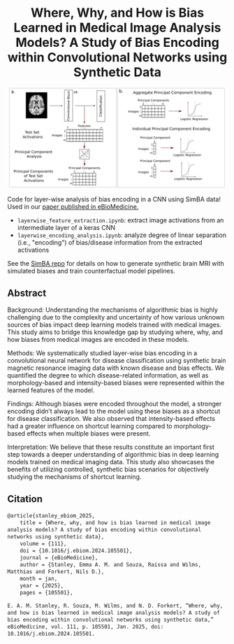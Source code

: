 <div align="center">
  
# Where, Why, and How is Bias Learned in Medical Image Analysis Models? A Study of Bias Encoding within Convolutional Networks using Synthetic Data

</div>

<p align="center">
<img src="figs/methods_fig.png?raw=true" width="600">
</p>

Code for layer-wise analysis of bias encoding in a CNN using SimBA data! Used in our [paper published in eBioMedicine.](https://www.thelancet.com/journals/ebiom/article/PIIS2352-3964(24)00537-1/fulltext)

* `layerwise_feature_extraction.ipynb`: extract image activations from an intermediate layer of a keras CNN
* `layerwise_encoding_analysis.ipynb`: analyze degree of linear separation (i.e., "encoding") of bias/disease information from the extracted activations

See the [SimBA repo](https://github.com/estanley16/SimBA) for details on how to generate synthetic brain MRI with simulated biases and train counterfactual model pipelines.


## Abstract
Background:
Understanding the mechanisms of algorithmic bias is highly challenging due to the complexity and uncertainty of how various unknown sources of bias impact deep learning models trained with medical images. This study aims to bridge this knowledge gap by studying where, why, and how biases from medical images are encoded in these models. 

Methods:
We systematically studied layer-wise bias encoding in a convolutional neural network for disease classification using synthetic brain magnetic resonance imaging data with known disease and bias effects. We quantified the degree to which disease-related information, as well as morphology-based and intensity-based biases were represented within the learned features of the model. 

Findings:
Although biases were encoded throughout the model, a stronger encoding didn’t always lead to the model using these biases as a shortcut for disease classification. We also observed that intensity-based effects had a greater influence on shortcut learning compared to morphology-based effects when multiple biases were present. 

Interpretation:
We believe that these results constitute an important first step towards a deeper understanding of algorithmic bias in deep learning models trained on medical imaging data. This study also showcases the benefits of utilizing controlled, synthetic bias scenarios for objectively studying the mechanisms of shortcut learning. 

## Citation
```
@article{stanley_ebiom_2025,
	title = {Where, why, and how is bias learned in medical image analysis models? A study of bias encoding within convolutional networks using synthetic data},
	volume = {111},
	doi = {10.1016/j.ebiom.2024.105501},
	journal = {eBioMedicine},
	author = {Stanley, Emma A. M. and Souza, Raissa and Wilms, Matthias and Forkert, Nils D.},
	month = jan,
	year = {2025},
	pages = {105501},
```
```
E. A. M. Stanley, R. Souza, M. Wilms, and N. D. Forkert, “Where, why, and how is bias learned in medical image analysis models? A study of bias encoding within convolutional networks using synthetic data,” eBioMedicine, vol. 111, p. 105501, Jan. 2025, doi: 10.1016/j.ebiom.2024.105501.
```
